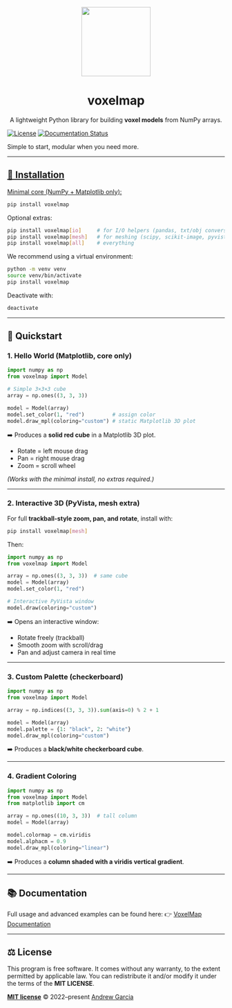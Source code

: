 <!-- LOGO -->
<p align="center">
 <img src="voxelmap.png" width="160"></a>

</p>
<h1 align="center">voxelmap</h1>
<p align="center">
A lightweight Python library for building  <strong>voxel models</strong> from NumPy arrays.
</p>


[![License](http://img.shields.io/\:license-mit-blue.svg?style=flat-square)](https://raw.githubusercontent.com/andrewrgarcia/voxelmap/main/LICENSE)
[![Documentation Status](https://readthedocs.org/projects/voxelmap/badge/?version=latest)](https://voxelmap.readthedocs.io/en/latest/?badge=latest)

Simple to start, modular when you need more.

<a href="https://voxelmap.vercel.app">

---

## 🚀 Installation

Minimal core (NumPy + Matplotlib only):

```bash
pip install voxelmap
```

Optional extras:

```bash
pip install voxelmap[io]     # for I/O helpers (pandas, txt/obj conversions)
pip install voxelmap[mesh]   # for meshing (scipy, scikit-image, pyvista)
pip install voxelmap[all]    # everything
```

We recommend using a virtual environment:

```bash
python -m venv venv
source venv/bin/activate
pip install voxelmap
```

Deactivate with:

```bash
deactivate
```

---

## 🧩 Quickstart

### 1. Hello World (Matplotlib, core only)

```python
import numpy as np
from voxelmap import Model

# Simple 3×3×3 cube
array = np.ones((3, 3, 3))

model = Model(array)
model.set_color(1, "red")         # assign color
model.draw_mpl(coloring="custom") # static Matplotlib 3D plot
```

➡️ Produces a **solid red cube** in a Matplotlib 3D plot.

* Rotate = left mouse drag
* Pan = right mouse drag
* Zoom = scroll wheel

*(Works with the minimal install, no extras required.)*

---

### 2. Interactive 3D (PyVista, mesh extra)

For full **trackball-style zoom, pan, and rotate**, install with:

```bash
pip install voxelmap[mesh]
```

Then:

```python
import numpy as np
from voxelmap import Model

array = np.ones((3, 3, 3))  # same cube
model = Model(array)
model.set_color(1, "red")

# Interactive PyVista window
model.draw(coloring="custom")
```

➡️ Opens an interactive window:

* Rotate freely (trackball)
* Smooth zoom with scroll/drag
* Pan and adjust camera in real time

---

### 3. Custom Palette (checkerboard)

```python
import numpy as np
from voxelmap import Model

array = np.indices((3, 3, 3)).sum(axis=0) % 2 + 1

model = Model(array)
model.palette = {1: "black", 2: "white"}
model.draw_mpl(coloring="custom")
```

➡️ Produces a **black/white checkerboard cube**.

---

### 4. Gradient Coloring

```python
import numpy as np
from voxelmap import Model
from matplotlib import cm

array = np.ones((10, 3, 3))  # tall column
model = Model(array)

model.colormap = cm.viridis
model.alphacm = 0.9
model.draw_mpl(coloring="linear")
```

➡️ Produces a **column shaded with a viridis vertical gradient**.

---

## 📚 Documentation

Full usage and advanced examples can be found here:
👉 [VoxelMap Documentation](https://voxelmap.readthedocs.io/en/latest)

---

## ⚖️ License

This program is free software. It comes without any warranty, to the extent permitted by applicable law.
You can redistribute it and/or modify it under the terms of the **MIT LICENSE**.

**[MIT license](./LICENSE)** © 2022–present [Andrew Garcia](https://github.com/andrewrgarcia)

